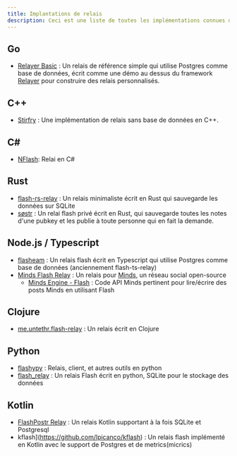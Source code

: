 ```yaml
---
title: Implantations de relais
description: Ceci est une liste de toutes les implémentations connues de la spécification du relais Flash. Vous n'avez besoin de cette liste que si vous avez l'intention de faire fonctionner un relais vous-même. Les relais sont (jusqu'à présent) agnostiques en termes d'applications. Vous pouvez le faire fonctionner ou utiliser l'une ou l'autre des instances publiques.
---
```


## Go

- [Relayer Basic](https://github.com/fiatjaf/relayer/tree/master/basic) : Un relais de référence simple qui utilise Postgres comme base de données, écrit comme une démo au dessus du framework [Relayer](https://github.com/fiatjaf/relayer) pour construire des relais personnalisés.

## C++

- [Stirfry](https://github.com/hoytech/strfry) : Une implémentation de relais sans base de données en C++.

## C#

-   [NFlash](https://github.com/Kukks/NFlash): Relai en C#

## Rust

- [flash-rs-relay](https://sr.ht/~gheartsfield/flash-rs-relay/) : Un relais minimaliste écrit en Rust qui sauvegarde les données sur SQLite
- [søstr](https://github.com/metasikander/s0str) : Un relai flash privé écrit en Rust, qui sauvegarde toutes les notes d'une pubkey et les publie à toute personne qui en fait la demande.

## Node.js / Typescript

- [flasheam](https://github.com/Cameri/flasheam) : Un relais flash écrit en Typescript qui utilise Postgres comme base de données (anciennement flash-ts-relay)
- [Minds Flash Relay](https://gitlab.com/minds/infrastructure/flash-relay) : Un relais pour [Minds](https://www.minds.com), un réseau social open-source
    - [Minds Engine - Flash](https://gitlab.com/minds/engine/-/tree/master/Core/Flash) : Code API Minds pertinent pour lire/écrire des posts Minds en utilisant Flash

## Clojure

- [me.untethr.flash-relay](https://github.com/atdixon/me.untethr.flash-relay) : Un relais écrit en Clojure

## Python
- [flashypy](https://github.com/monty888/flashpy) : Relais, client, et autres outils en python
- [flash_relay](https://code.pobblelabs.org/fossil/flash_relay/) : Un relais Flash écrit en python, SQLite pour le stockage des données

## Kotlin

- [FlashPostr Relay](https://github.com/Giszmo/FlashPostr/tree/master/FlashRelay) : Un relais Kotlin supportant à la fois SQLite et Postgresql
- kflash](https://github.com/lpicanco/kflash) : Un relais flash implémenté en Kotlin avec le support de Postgres et de metrics(micrics)
